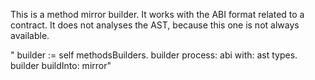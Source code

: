 This is a method mirror builder. It works with the ABI format related to a contract. 
It does not analyses the AST, because this one is not always available.

"		builder := self methodsBuilders.
			builder process: abi with: ast types.
			builder buildInto: mirror" 